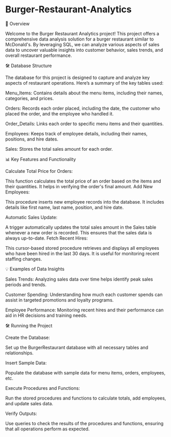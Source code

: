 # Burger-Restaurant-Analytics

🚀 Overview

Welcome to the Burger Restaurant Analytics project! This project offers a comprehensive data analysis solution for a burger restaurant similar to McDonald's. By leveraging SQL, we can analyze various aspects of sales data to uncover valuable insights into customer behavior, sales trends, and overall restaurant performance.

🛠️ Database Structure

The database for this project is designed to capture and analyze key aspects of restaurant operations. Here’s a summary of the key tables used:

Menu_Items: Contains details about the menu items, including their names, categories, and prices.

Orders: Records each order placed, including the date, the customer who placed the order, and the employee who handled it.

Order_Details: Links each order to specific menu items and their quantities.

Employees: Keeps track of employee details, including their names, positions, and hire dates.

Sales: Stores the total sales amount for each order.

📊 Key Features and Functionality

Calculate Total Price for Orders:

This function calculates the total price of an order based on the items and their quantities. It helps in verifying the order's final amount.
Add New Employees:

This procedure inserts new employee records into the database. It includes details like first name, last name, position, and hire date.

Automatic Sales Update:

A trigger automatically updates the total sales amount in the Sales table whenever a new order is recorded. This ensures that the sales data is always up-to-date.
Fetch Recent Hires:

This cursor-based stored procedure retrieves and displays all employees who have been hired in the last 30 days. It is useful for monitoring recent staffing changes.

💡 Examples of Data Insights

Sales Trends: Analyzing sales data over time helps identify peak sales periods and trends.

Customer Spending: Understanding how much each customer spends can assist in targeted promotions and loyalty programs.

Employee Performance: Monitoring recent hires and their performance can aid in HR decisions and training needs.

🛠️ Running the Project

Create the Database:

Set up the BurgerRestaurant database with all necessary tables and relationships.

Insert Sample Data:

Populate the database with sample data for menu items, orders, employees, etc.

Execute Procedures and Functions:

Run the stored procedures and functions to calculate totals, add employees, and update sales data.

Verify Outputs:

Use queries to check the results of the procedures and functions, ensuring that all operations perform as expected.

